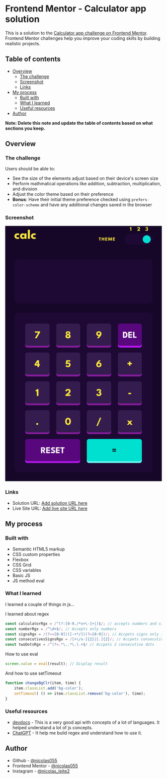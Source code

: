 # Frontend Mentor - Calculator app solution

This is a solution to the [Calculator app challenge on Frontend Mentor](https://www.frontendmentor.io/challenges/calculator-app-9lteq5N29). Frontend Mentor challenges help you improve your coding skills by building realistic projects. 

## Table of contents

- [Overview](#overview)
  - [The challenge](#the-challenge)
  - [Screenshot](#screenshot)
  - [Links](#links)
- [My process](#my-process)
  - [Built with](#built-with)
  - [What I learned](#what-i-learned)
  - [Useful resources](#useful-resources)
- [Author](#author)

**Note: Delete this note and update the table of contents based on what sections you keep.**

## Overview

### The challenge

Users should be able to:

- See the size of the elements adjust based on their device's screen size
- Perform mathmatical operations like addition, subtraction, multiplication, and division
- Adjust the color theme based on their preference
- **Bonus**: Have their initial theme preference checked using `prefers-color-scheme` and have any additional changes saved in the browser

### Screenshot

![Screenshot](/screenshot/screenshot.png)

### Links

- Solution URL: [Add solution URL here](https://your-solution-url.com)
- Live Site URL: [Add live site URL here](https://your-live-site-url.com)

## My process

### Built with

- Semantic HTML5 markup
- CSS custom properties
- Flexbox
- CSS Grid
- CSS variables
- Basic JS
- JS method eval

### What I learned

I learned a couple of things in js...

I learned about regex
```js
const calculatorRgx = /^(?:[0-9./*x+\-]+|)$/; // accepts numbers and signs
const numberRgx = /^\d+$/; // Accepts only numbers
const signsRgx = /(?<=[0-9])([-+*/])(?=[0-9])/; // Accpets signs only if they are between numbers
const consecutivesSignsRgx = /[+\/x-]{2}|[.]{2}/; // Accpets consecutive signs and dots
const twoDotsRgx = /^(?=.*\..*\.).+$/ // Accpets 2 consecutive dots
```

How to use eval
```js
screen.value = eval(result); // Display result
```

And how to use setTimeout
```js
function changeBgClr(item, time) {
    item.classList.add('bg-color');
    setTimeout( () => item.classList.remove('bg-color'), time);
}
```

### Useful resources

- [devdocs](https://devdocs.io/) - This is a very good api with concepts of a lot of languages. It helped understand a lot of js concepts.
- [ChatGPT](https://chat.openai.com/) - It help me build regex and understand how to use it.


## Author

- Github - [@nicolas055](https://github.com/nicolas055)
- Frontend Mentor - [@nicolas055](https://www.frontendmentor.io/profile/nicolas055)
- Instagram - [@nicolas_leite2](https://www.instagram.com/nicolas_leite2/)

